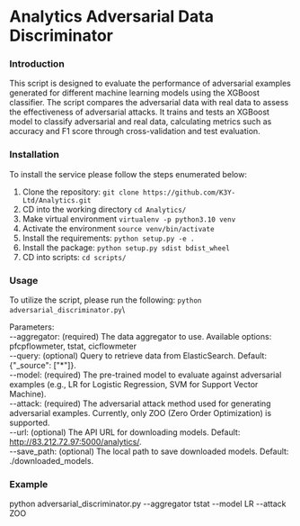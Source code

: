 # Analytics Adversarial Data Discriminator

### Introduction
This script is designed to evaluate the performance of adversarial examples generated for different machine learning models using the XGBoost classifier. The script compares the adversarial data with real data to assess the effectiveness of adversarial attacks. It trains and tests an XGBoost model to classify adversarial and real data, calculating metrics such as accuracy and F1 score through cross-validation and test evaluation.
### Installation
To install the service please follow the steps enumerated below:
1. Clone the repository: ``git clone https://github.com/K3Y-Ltd/Analytics.git``
2. CD into the working directory ``cd Analytics/``
3. Make virtual environment ```virtualenv -p python3.10 venv```
4. Activate the environment ``source venv/bin/activate``
5. Install the requirements: ``python setup.py -e .``
6. Install the package: ``python setup.py sdist bdist_wheel``
7. CD into scripts: ``cd scripts/``

### Usage
To utilize the script, please run the following:
```python adversarial_discriminator.py```\

Parameters: \
--aggregator: (required) The data aggregator to use. Available options: pfcpflowmeter, tstat, cicflowmeter \
--query: (optional) Query to retrieve data from ElasticSearch. Default: {"_source": ["*"]}. \
--model: (required) The pre-trained model to evaluate against adversarial examples (e.g., LR for Logistic Regression, SVM for Support Vector Machine). \
--attack: (required) The adversarial attack method used for generating adversarial examples. Currently, only ZOO (Zero Order Optimization) is supported. \
--url: (optional) The API URL for downloading models. Default: http://83.212.72.97:5000/analytics/. \
--save_path: (optional) The local path to save downloaded models. Default: ./downloaded_models.

### Example
python adversarial_discriminator.py --aggregator tstat --model LR --attack ZOO

